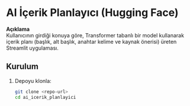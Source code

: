 # AI İçerik Planlayıcı (Hugging Face)

**Açıklama**  
Kullanıcının girdiği konuya göre, Transformer tabanlı bir model kullanarak içerik planı (başlık, alt başlık, anahtar kelime ve kaynak önerisi) üreten Streamlit uygulaması.

## Kurulum

1. Depoyu klonla:
   ```bash
   git clone <repo-url>
   cd ai_icerik_planlayici
